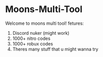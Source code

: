 # Moons-Multi-Tool
Welcome to moons multi tool!
fetures:

1. Discord nuker (might work)
2. 1000+ nitro codes
3. 1000+ robux codes
4. Theres many stuff that u might wanna try

